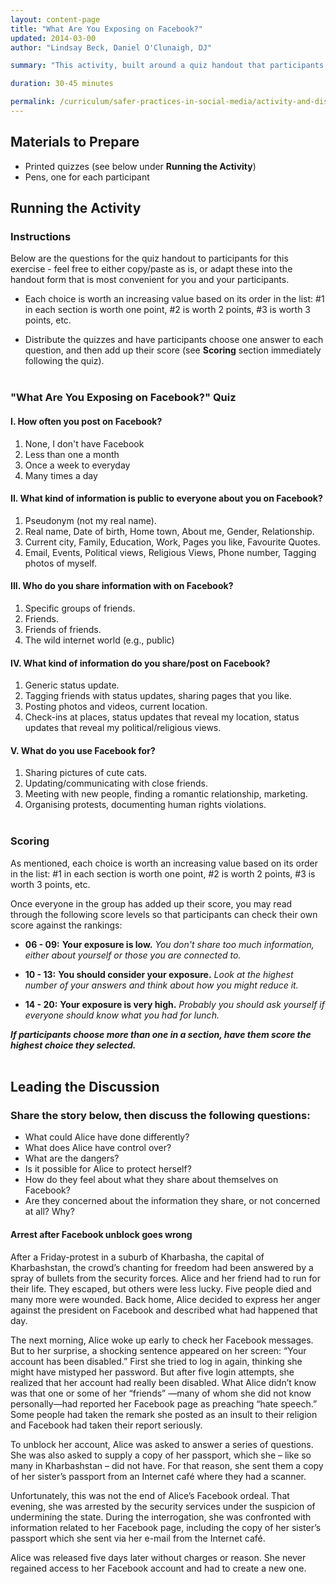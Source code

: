 ```yaml
---
layout: content-page
title: "What Are You Exposing on Facebook?"
updated: 2014-03-00
author: "Lindsay Beck, Daniel O'Clunaigh, DJ"

summary: "This activity, built around a quiz handout that participants complete in-session, is designed to help trainees come to better understand how much information they actively share on social networking services. An important outcome, and talking point for the **Discussion**, is a firmer grasp of the impact that certain kinds of sharing behavior may have on your privacy, and that of others."

duration: 30-45 minutes

permalink: /curriculum/safer-practices-in-social-media/activity-and-discussion/what-are-you-exposing-facebook/
---
```

## Materials to Prepare ##

- Printed quizzes (see below under **Running the Activity**)
- Pens, one for each participant

## Running the Activity ##

### Instructions ###

Below are the questions for the quiz handout to participants for this exercise - feel free to either copy/paste as is, or adapt these into the handout form that is most convenient for you and your participants.

- Each choice is worth an increasing value based on its order in the list: #1 in each section is worth one point, #2 is worth 2 points, #3 is worth 3 points, etc.

- Distribute the quizzes and have participants choose one answer to each question, and then add up their score (see **Scoring** section immediately following the quiz).
<br><br>

### "What Are You Exposing on Facebook?" Quiz ###

#### I. How often you post on Facebook? ####

1. None, I don't have Facebook
2. Less than one a month
3. Once a week to everyday
4. Many times a day

#### II. What kind of information is public to everyone about you on Facebook? ####

1. Pseudonym (not my real name).
2. Real name, Date of birth, Home town, About me, Gender, Relationship.
3. Current city, Family, Education, Work, Pages you like, Favourite Quotes.
4. Email, Events, Political views, Religious Views, Phone number, Tagging photos of myself.

#### III. Who do you share information with on Facebook? ####

1. Specific groups of friends.
2. Friends.
3. Friends of friends.
4. The wild internet world (e.g., public)

#### IV. What kind of information do you share/post on Facebook? ####

1. Generic status update.
2. Tagging friends with status updates, sharing pages that you like.
3. Posting photos and videos, current location.
4. Check-ins at places, status updates that reveal my location, status updates that reveal my political/religious views.

#### V. What do you use Facebook for? ####

1. Sharing pictures of cute cats.
2. Updating/communicating with close friends.
3. Meeting with new people, finding a romantic relationship, marketing.
4. Organising protests, documenting human rights violations.
<br><br>

### Scoring ###

As mentioned, each choice is worth an increasing value based on its order in the list: #1 in each section is worth one point, #2 is worth 2 points, #3 is worth 3 points, etc.

Once everyone in the group has added up their score, you may read through the following score levels so that participants can check their own score against the rankings:

- **06 - 09:** **Your exposure is low.** *You don't share too much information, either about yourself or those you are connected to.*

- **10 - 13:** **You should consider your exposure.** *Look at the highest number of your answers and think about how you might reduce it.*

- **14 - 20:** **Your exposure is very high.** *Probably you should ask yourself if everyone should know what you had for lunch.*


***If participants choose more than one in a section, have them score the highest choice they selected.***
<br><br>


## Leading the Discussion ##

### Share the story below, then discuss the following questions: ###

- What could Alice have done differently?
- What does Alice have control over?
- What are the dangers?
- Is it possible for Alice to protect herself?
- How do they feel about what they share about themselves on Facebook?
- Are they concerned about the information they share, or not concerned at all? Why?

#### Arrest after Facebook unblock goes wrong ####
After a Friday-protest in a suburb of Kharbasha, the capital of Kharbashstan, the crowd’s chanting for freedom had been answered by a spray of bullets from the security forces. Alice and her friend had to run for their life. They escaped, but others were less lucky. Five people died and many more were wounded. Back home, Alice decided to express her anger against the president on Facebook and described what had happened that day.

The next morning, Alice woke up early to check her Facebook messages. But to her surprise, a shocking sentence appeared on her screen: “Your account has been disabled.” First she tried to log in again, thinking she might have mistyped her password. But after five login attempts, she realized that her account had really been disabled. What Alice didn’t know was that one or some of her “friends” —many of whom she did not know personally—had reported her Facebook page as preaching “hate speech.” Some people had taken the remark she posted as an insult to their religion and Facebook had taken their report seriously.

To unblock her account, Alice was asked to answer a series of questions. She was also asked to supply a copy of her passport, which she – like so many in Kharbashstan – did not have. For that reason, she sent them a copy of her sister’s passport from an Internet café where they had a scanner.

Unfortunately, this was not the end of Alice’s Facebook ordeal. That evening, she was arrested by the security services under the suspicion of undermining the state. During the interrogation, she was confronted with information related to her Facebook page, including the copy of her sister’s passport which she sent via her e-mail from the Internet café.

Alice was released five days later without charges or reason. She never regained access to her Facebook account and had to create a new one.
